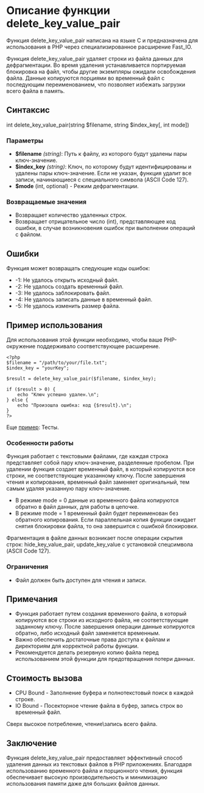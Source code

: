 # Описание функции delete_key_value_pair

Функция delete_key_value_pair написана на языке C и предназначена для использования в PHP через специализированное расширение Fast_IO. 

Функция delete_key_value_pair удаляет строки из файла данных для дефрагментации. 
Во время удаления устанавливается портируемая блокировка на файл, чтобы другие экземпляры ожидали освобождения файла. 
Данные копируются порциями во временный файл с последующим переименованием, что позволяет избежать загрузки всего файла в память.

## Синтаксис

int delete_key_value_pair(string $filename, string $index_key[, int mode])


### Параметры

- **$filename** *(string)*: Путь к файлу, из которого будут удалены пары ключ-значение.
- **$index_key** *(string)*: Ключ, по которому будут идентифицированы и удалены пары ключ-значение. Если не указан, функция удалит все записи, начинающиеся с специального символа (ASCII Code 127).
- **$mode** (int, optional) - Режим дефрагментации.

### Возвращаемые значения

- Возвращает количество удаленных строк.
- Возвращает отрицательное число (int), представляющее код ошибки, в случае возникновения ошибок при выполнении операций с файлом.

## Ошибки

Функция может возвращать следующие коды ошибок:

- -1: Не удалось открыть исходный файл.
- -2: Не удалось создать временный файл.
- -3: Не удалось заблокировать файл.
- -4: Не удалось записать данные в временный файл.
- -5: Не удалось изменить размер файла.

## Пример использования

Для использования этой функции необходимо, чтобы ваше PHP-окружение поддерживало соответствующее расширение.
```
<?php
$filename = "/path/to/your/file.txt";
$index_key = "yourKey";

$result = delete_key_value_pair($filename, $index_key);

if ($result > 0) {
    echo "Ключ успешно удален.\n";
} else {
    echo "Произошла ошибка: код {$result}.\n";
}
?>
```

Еще [пример](/test/readme.md): Тесты.


### Особенности работы

Функция работает с текстовыми файлами, где каждая строка представляет собой пару ключ-значение, разделенные пробелом. При удалении функция создает временный файл, в который копируются все строки, не соответствующие указанному ключу. После завершения чтения и копирования, временный файл заменяет оригинальный, тем самым удаляя указанную пару ключ-значение.

- В режиме mode = 0 данные из временного файла копируются обратно в файл данных, для работы в цепочке.
- В режиме mode = 1 временный файл будет переименован без обратного копирования. Если параллельная копия функции ожидает снятия блокировки файла, то она завершится с ошибкой блокировки.

Фрагментация в файле данных возникает после операции скрытия строк: hide_key_value_pair, update_key_value с установкой спецсимвола (ASCII Code 127).


### Ограничения

- Файл должен быть доступен для чтения и записи.


## Примечания

- Функция работает путем создания временного файла, в который копируются все строки из исходного файла, не соответствующие заданному ключу. После завершения операции данные копируются обратно, либо исходный файл заменяется временным.
- Важно обеспечить достаточные права доступа к файлам и директориям для корректной работы функции.
- Рекомендуется делать резервную копию файла перед использованием этой функции для предотвращения потери данных.

## Стоимость вызова

- CPU Bound - Заполнение буфера и полнотекстовый поиск в каждой строке.
- IO Bound - Посекторное чтение файла в буфер, запись строк во временный файл.

Сверх высокое потребление, чтение\запись всего файла.

## Заключение

Функция delete_key_value_pair предоставляет эффективный способ удаления данных из текстовых файлов в PHP приложениях. Благодаря использованию временного файла и порционного чтения, функция обеспечивает высокую производительность и минимизацию использования памяти даже для больших файлов данных.
